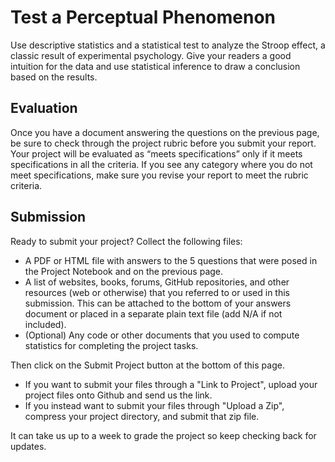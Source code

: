 # Test a Perceptual Phenomenon
Use descriptive statistics and a statistical test to analyze the Stroop effect, a classic result of experimental psychology. Give your readers a good intuition for the data and use statistical inference to draw a conclusion based on the results.

## Evaluation
Once you have a document answering the questions on the previous page, be sure to check through the project rubric before you submit your report. Your project will be evaluated as “meets specifications” only if it meets specifications in all the criteria. If you see any category where you do not meet specifications, make sure you revise your report to meet the rubric criteria.

## Submission
Ready to submit your project? Collect the following files:

- A PDF or HTML file with answers to the 5 questions that were posed in the Project Notebook and on the previous page.
- A list of websites, books, forums, GitHub repositories, and other resources (web or otherwise) that you referred to or used in this submission. This can be attached to the bottom of your answers document or placed in a separate plain text file (add N/A if not included).
- (Optional) Any code or other documents that you used to compute statistics for completing the project tasks.

Then click on the Submit Project button at the bottom of this page.

- If you want to submit your files through a "Link to Project", upload your project files onto Github and send us the link.
- If you instead want to submit your files through "Upload a Zip", compress your project directory, and submit that zip file.

It can take us up to a week to grade the project so keep checking back for updates.
